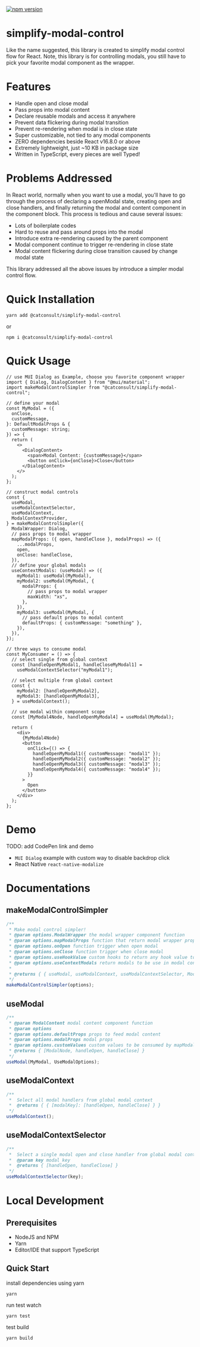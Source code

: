 [![npm version](https://badge.fury.io/js/@catconsult%2Fsimplify-modal-control.svg)](https://badge.fury.io/js/@catconsult%2Fsimplify-modal-control)

# simplify-modal-control

Like the name suggested, this library is created to simplify modal control flow for React. Note, this library is for controlling modals, you still have to pick your favorite modal component as the wrapper.

# Features

- Handle open and close modal
- Pass props into modal content
- Declare reusable modals and access it anywhere
- Prevent data flickering during modal transition
- Prevent re-rendering when modal is in close state
- Super customizable, not tied to any modal components
- ZERO dependencies beside React v16.8.0 or above
- Extremely lightweight, just ~10 KB in package size
- Written in TypeScript, every pieces are well Typed!

# Problems Addressed

In React world, normally when you want to use a modal, you'll have to go through the process of declaring a openModal state, creating open and close handlers, and finally returning the modal and content component in the component block. This process is tedious and cause several issues:

- Lots of boilerplate codes
- Hard to reuse and pass around props into the modal
- Introduce extra re-rendering caused by the parent component
- Modal component continue to trigger re-rendering in close state
- Modal content flickering during close transition caused by change modal state

This library addressed all the above issues by introduce a simpler modal control flow.

# Quick Installation

```
yarn add @catconsult/simplify-modal-control
```

or

```
npm i @catconsult/simplify-modal-control
```

# Quick Usage

```tsx
// use MUI Dialog as Example, choose you favorite component wrapper
import { Dialog, DialogContent } from "@mui/material";
import makeModalControlSimpler from "@catconsult/simplify-modal-control";

// define your modal
const MyModal = ({
  onClose,
  customMessage,
}: DefaultModalProps & {
  customMessage: string;
}) => {
  return (
    <>
      <DialogContent>
        <span>Modal Content: {customMessage}</span>
        <button onClick={onClose}>Close</button>
      </DialogContent>
    </>
  );
};

// construct modal controls
const {
  useModal,
  useModalContextSelector,
  useModalContext,
  ModalContextProvider,
} = makeModalControlSimpler({
  ModalWrapper: Dialog,
  // pass props to modal wrapper
  mapModalProps: ({ open, handleClose }, modalProps) => ({
    ...modalProps,
    open,
    onClose: handleClose,
  }),
  // define your global modals
  useContextModals: (useModal) => ({
    myModal1: useModal(MyModal),
    myModal2: useModal(MyModal, {
      modalProps: {
        // pass props to modal wrapper
        maxWidth: "xs",
      },
    }),
    myModal3: useModal(MyModal, {
      // pass default props to modal content
      defaultProps: { customMessage: "something" },
    }),
  }),
});

// three ways to consume modal
const MyConsumer = () => {
  // select single from global context
  const [handleOpenMyModal1, handleCloseMyModal1] =
    useModalContextSelector("myModal1");

  // select multiple from global context
  const {
    myModal2: [handleOpenMyModal2],
    myModal3: [handleOpenMyModal3],
  } = useModalContext();

  // use modal within component scope
  const [MyModal4Node, handleOpenMyModal4] = useModal(MyModal);

  return (
    <div>
      {MyModal4Node}
      <button
        onClick={() => {
          handleOpenMyModal1({ customMessage: "modal1" });
          handleOpenMyModal2({ customMessage: "modal2" });
          handleOpenMyModal3({ customMessage: "modal3" });
          handleOpenMyModal4({ customMessage: "modal4" });
        }}
      >
        Open
      </button>
    </div>
  );
};
```

# Demo

TODO: add CodePen link and demo

- `MUI Dialog` example with custom way to disable backdrop click
- React Native `react-native-modalize`

# Documentations

## makeModalControlSimpler

```ts
/**
 * Make modal control simpler!
 * @param options.ModalWrapper the modal wrapper component function
 * @param options.mapModalProps function that return modal wrapper props
 * @param options.onOpen function trigger when open modal
 * @param options.onClose function trigger when close modal
 * @param options.useHookValue custom hooks to return any hook value to be consumed by mapModalProps. Similar purpose as customValues
 * @param options.useContextModals return modals to be use in modal context provider
 *
 * @returns { { useModal, useModalContext, useModalContextSelector, ModalContextProvider } }
 */
makeModalControlSimpler(options);
```

## useModal

```ts
/**
 * @param ModalContent modal content component function
 * @param options
 * @param options.defaultProps props to feed modal content
 * @param options.modalProps modal props
 * @param options.customValues custom values to be consumed by mapModalProps. Similar purpose as useHookValue
 * @returns { [ModalNode, handleOpen, handleClose] }
 */
useModal(MyModal, UseModalOptions);
```

## useModalContext

```ts
/**
 *  Select all modal handlers from global modal context
 *  @returns { { [modalKey]: [handleOpen, handleClose] } }
 */
useModalContext();
```

## useModalContextSelector

```ts
/**
 *  Select a single modal open and close handler from global modal context
 *  @param key modal key
 *  @returns { [handleOpen, handleClose] }
 */
useModalContextSelector(key);
```

# Local Development

## Prerequisites

- NodeJS and NPM
- Yarn
- Editor/IDE that support TypeScript

## Quick Start

install dependencies using yarn

```
yarn
```

run test watch

```
yarn test
```

test build

```
yarn build
```
